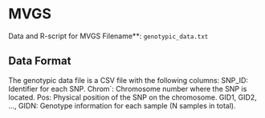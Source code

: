 # MVGS
Data and R-script for MVGS
Filename**: `genotypic_data.txt`

## Data Format

The genotypic data file is a CSV file with the following columns:
SNP_ID: Identifier for each SNP.
Chrom`: Chromosome number where the SNP is located.
Pos: Physical position of the SNP on the chromosome.
GID1, GID2, ..., GIDN: Genotype information for each sample (N samples in total).
